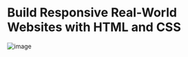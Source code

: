 # Build Responsive Real-World Websites with HTML and CSS
![image](https://user-images.githubusercontent.com/83145855/212056499-bfc281dd-e688-41f3-830a-a94e2dde5c63.png)
